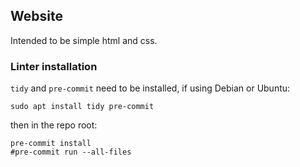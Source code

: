 ## Website

Intended to be simple html and css.

### Linter installation

`tidy` and `pre-commit` need to be installed, if using Debian or Ubuntu:
```
sudo apt install tidy pre-commit
```
then in the repo root:
```
pre-commit install
#pre-commit run --all-files
```
